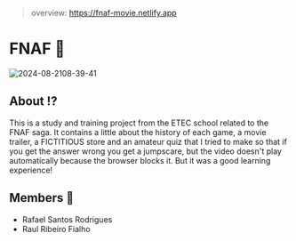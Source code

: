 > overview: https://fnaf-movie.netlify.app

# FNAF 🐻
![2024-08-2108-39-41](https://github.com/user-attachments/assets/b78e7748-ecb1-4da2-97fc-6730adef93a0)

## About ⁉
This is a study and training project from the ETEC school related to the FNAF saga. It contains a little about the history of each game, a movie trailer, a FICTITIOUS store and an amateur quiz that I tried to make so that if you get the answer wrong you get a jumpscare, but the video doesn't play automatically because the browser blocks it. But it was a good learning experience!

## Members 👥
<ul>
  <li>Rafael Santos Rodrigues</li>
  <li>Raul Ribeiro Fialho</li>
</ul>
